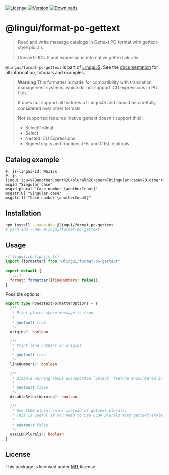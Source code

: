 [![License][badge-license]][license]
[![Version][badge-version]][package]
[![Downloads][badge-downloads]][package]

# @lingui/format-po-gettext

> Read and write message catalogs in Gettext PO format with gettext-style plurals
>
> Converts ICU Plural expressions into native gettext plurals

`@lingui/format-po-gettext` is part of [LinguiJS][linguijs]. See the
[documentation][documentation] for all information, tutorials and examples.

> **Warning**
> This formatter is made for compatibility with translation management systems, which do not support ICU expressions in PO files.
> 
> It does not support all features of LinguiJS and should be carefully considered over other formats.
>
> Not supported features (native gettext doesn't support this):
> - SelectOrdinal
> - Select
> - Nested ICU Expressions
> - Signed digits and fractions (-5, and 0.15) in plurals

## Catalog example

```po
#. js-lingui-id: WGI12K
#. js-lingui:icu=%7BanotherCount%2C+plural%2C+one+%7BSingular+case%7D+other+%7BCase+number+%7BanotherCount%7D%7D%7D&pluralize_on=anotherCount
msgid "Singular case"
msgid_plural "Case number {anotherCount}"
msgstr[0] "Singular case"
msgstr[1] "Case number {anotherCount}"
```

## Installation

```sh
npm install --save-dev @lingui/format-po-gettext
# yarn add --dev @lingui/format-po-gettext
```

## Usage

```js
// lingui.config.{js,ts}
import {formatter} from "@lingui/format-po-gettext"

export default {
  [...]
  format: formatter({lineNumbers: false}),
}
```

Possible options:

```ts
export type PoGettextFormatterOptions = {
  /**
   * Print places where message is used
   *
   * @default true
   */
  origins?: boolean

  /**
   * Print line numbers in origins
   *
   * @default true
   */
  lineNumbers?: boolean

  /**
   * Disable warning about unsupported `Select` feature encountered in catalogs
   * 
   * @default false
   */
  disableSelectWarning?: boolean

  /**
   * Use CLDR plural rules instead of gettext plurals.
   * This is useful if you need to use CLDR plurals with gettext-style PO files
   * 
   * @default false
   */
  useCLDRPlurals?: boolean
}
```

## License

This package is licensed under [MIT][license] license.

[license]: https://github.com/lingui/js-lingui/blob/main/LICENSE
[linguijs]: https://github.com/lingui/js-lingui
[documentation]: https://lingui.dev
[package]: https://www.npmjs.com/package/@lingui/format-po-gettext
[badge-downloads]: https://img.shields.io/npm/dw/@lingui/format-po-gettext.svg
[badge-version]: https://img.shields.io/npm/v/@lingui/format-po-gettext.svg
[badge-license]: https://img.shields.io/npm/l/@lingui/format-po-gettext.svg

